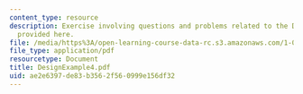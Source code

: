 ```yaml
---
content_type: resource
description: Exercise involving questions and problems related to the Design Example
  provided here.
file: /media/https%3A/open-learning-course-data-rc.s3.amazonaws.com/1-054-mechanics-and-design-of-concrete-structures-spring-2004/ae2e6397de83b3562f560999e156df32_DesignExample4.pdf
file_type: application/pdf
resourcetype: Document
title: DesignExample4.pdf
uid: ae2e6397-de83-b356-2f56-0999e156df32
---
```

